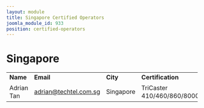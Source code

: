 ```yaml
---
layout: module
title: Singapore Certified Operators
joomla_module_id: 933
position: certified-operators
---
```

<h1>Singapore</h1>
<table style="width: 100%; line-height: 16pt;" border="0">
    <tbody>
        <tr>
            <td style="width: 24%;"><strong>Name</strong></td>
            <td style="width: 29%;"><strong>Email</strong></td>
            <td style="width: 18%;"><strong>City</strong></td>
            <td style="width: 27%;"><strong>Certification</strong></td>
            <td style="width: 2%; text-align: right;"><strong>Date&nbsp;</strong></td>
        </tr>
        <tr>
            <td>Adrian Tan</td>
            <td><a href="mailto: adrian@techtel.com.sg">adrian@techtel.com.sg</a></td>
            <td>Singapore</td>
            <td>TriCaster 410/460/860/8000</td>
            <td style="text-align: right;">4/18/14</td>
        </tr>
    </tbody>
</table>
<br>
